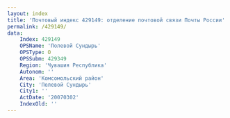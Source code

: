 ```yaml
---
layout: index
title: 'Почтовый индекс 429149: отделение почтовой связи Почты России'
permalink: /429149/
data:
    Index: 429149
    OPSName: 'Полевой Сундырь'
    OPSType: О
    OPSSubm: 429349
    Region: 'Чувашия Республика'
    Autonom: ''
    Area: 'Комсомольский район'
    City: 'Полевой Сундырь'
    City1: ''
    ActDate: '20070302'
    IndexOld: ''
---
```

